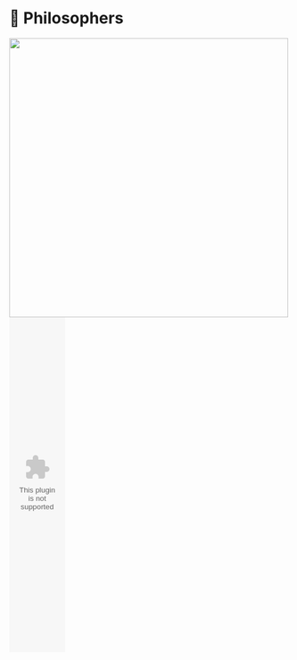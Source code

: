 <h1>🍝 Philosophers</h1> 
<img src="https://miro.medium.com/v2/resize:fit:1024/1*DtK0rrmoaVKUt07bJ1z9bg.png" width="500" height="500"/>
<embed src="https://cdn.intra.42.fr/pdf/pdf/162618/en.subject.pdf" type="https://cdn.intra.42.fr/pdf/pdf/162618/en.subject.pdf" width="100px" height="600px" />


